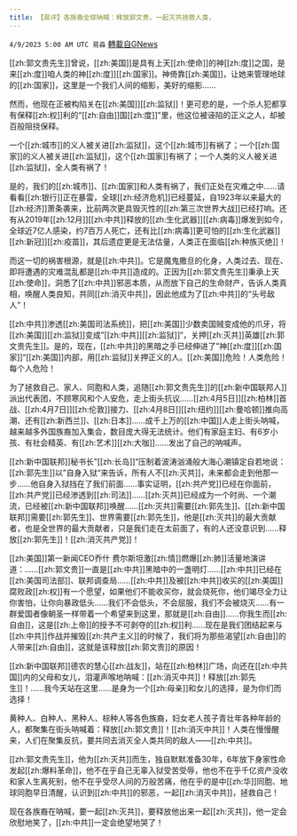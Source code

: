 ```yaml
---
title: 【易评】各族裔全球呐喊：释放郭文贵，一起灭共拯救人类，
---
```

`4/9/2023 5:00 AM UTC 易淼` [轉載自GNews](https://gnews.org/articles/1080700)


[[zh:郭文贵先生]]曾说，[[zh:美国]]是具有上天[[zh:使命]]的神[[zh:度]]之国，是来[[zh:度]]咱人类的神[[zh:度]][[zh:国家]]。神倚靠[[zh:美国]]，让她来管理地球的[[zh:国家]]，这里是一个我们人间的缩影，美好的缩影……

然而，他现在正被构陷关在[[zh:美国]][[zh:监狱]]！更可悲的是，一个杀人犯都享有保释[[zh:权]]利的“[[zh:自由]]国[[zh:度]]”里，他这位被诬陷的正义之人，却被百般阻挠保释。

一个[[zh:城市]]的义人被关进[[zh:监狱]]，这个[[zh:城市]]有祸了；一个[[zh:国家]]的义人被关进[[zh:监狱]]，这个[[zh:国家]]有祸了；一个人类的义人被关进[[zh:监狱]]，全人类有祸了！

是的，我们的[[zh:城市]]、[[zh:国家]]和人类有祸了，我们正处在灾难之中……请看看[[zh:银行]]正在暴雷，全球[[zh:经济危机]]已经蔓延，自1923年以来最大的[[zh:经济]]萧条袭来，比前两次更具毁灭性的[[zh:第三次世界大战]]已经打响。还有从2019年[[zh:12月]][[zh:中共]]释放的[[zh:生化武器]][[zh:病毒]]爆发到如今，全球近7亿人感染，约7百万人死亡，还有比[[zh:病毒]]更可怕的[[zh:生化武器]][[zh:新冠]][[zh:疫苗]]，其后遗症更是无法估量，人类正在面临[[zh:种族灭绝]]！

而这一切的祸害根源，就是[[zh:中共]]。它是魔鬼撒旦的化身，人类过去、现在、即将遭遇的灾难混乱都是[[zh:中共]]造成的。正因为[[zh:郭文贵先生]]秉承上天[[zh:使命]]，洞悉了[[zh:中共]]邪恶本质，从而放下自己的生命财产，告诉人类真相，唤醒人类良知，共同[[zh:消灭中共]]，因此他成为了[[zh:中共]]的“头号敌人”！

[[zh:中共]]渗透[[zh:美国司法系统]]，把[[zh:美国]]少数卖国贼变成他的爪牙，将[[zh:美国]][[zh:监狱]]变成”[[zh:中共]][[zh:监狱]]“，关押[[zh:灭共]]英雄[[zh:郭文贵先生]]。是的，现在，[[zh:中共]]的黑暗之手已经伸进了”神[[zh:度]][[zh:国家]]“[[zh:美国]]内部，用[[zh:监狱]]关押正义的人。[[zh:美国]]危险！人类危险！每个人危险！

为了拯救自己、家人、同胞和人类，追随[[zh:郭文贵先生]]的[[zh:新中国联邦人]]派出代表团，不顾寒风和个人安危，走上街头抗议……[[zh:4月5日]][[zh:柏林]]首战、[[zh:4月7日]][[zh:伦敦]]接力、[[zh:4月8日]][[zh:纽约]][[zh:曼哈顿]]推向高潮、还有[[zh:新西兰]]、[[zh:日本]]……成千上万的[[zh:中国]]人走上街头呐喊，越来越多外国族裔加入集会，数目庞大得无法统计。他们有家庭主妇、有6岁小孩、有社会精英、有[[zh:艺术]][[zh:大咖]]……发出了自己的呐喊声。

[[zh:新中国联邦]]秘书长”[[zh:长岛]]“压制着波涛汹涌般大海心潮镇定自若地说：[[zh:郭先生]]以”自身入狱“来告诉，所有人不[[zh:灭共]]，未来都会走到他那一步……他自身入狱挡在了我们前面……事实证明，[[zh:共产党]]已经在你面前，[[zh:共产党]]已经渗透到[[zh:司法]]……[[zh:灭共]]已经成为一个时尚、一个潮流，已经被[[zh:新中国联邦]]唤醒……[[zh:灭共]]需要[[zh:郭先生]]、[[zh:新中国联邦]]需要[[zh:郭先生]]、世界需要[[zh:郭先生]]，他是[[zh:灭共]]的最大贡献者，也是全世界的最大贡献者，只是我们走在太前面了，有的人还没意识到……释放[[zh:郭先生]]！[[zh:消灭共产党]]！

[[zh:美国]]第一新闻CEO乔什 费尔斯坦激[[zh:情]]燃爆[[zh:肺]]活量地演讲道：……[[zh:郭文贵]]一直是[[zh:中共]]黑暗中的一盏明灯……[[zh:中共]]已经在[[zh:美国司法部]]、联邦调查局……[[zh:中共]]及被[[zh:中共]]收买的[[zh:美国]]腐败政[[zh:权]]有一个愿望，如果他们不能收买你，就会烧死你，他们竭尽全力让你害怕，让你向暴政低头……我们不会低头，不会屈服，我们不会被烧灭……有一群爱国者像朝圣一样带着一个希望来到这里，那就是[[zh:自由]]……你我生而[[zh:自由]]，这是[[zh:上帝]]的授予不可剥夺的[[zh:权]]利……现在是我们团结起来与[[zh:中共]]作战并摧毁[[zh:共产主义]]的时候了，我们将为那些渴望[[zh:自由]]的人带来[[zh:自由]]，这就是该释放[[zh:郭文贵]]的原因！

[[zh:新中国联邦]]德农的慧心[[zh:战友]]，站在[[zh:柏林]]广场，向还在[[zh:中共国]]内的父母和女儿，泪灌声喉地呐喊：[[zh:消灭中共]]！释放[[zh:郭先生]]！……我今天站在这里……是身为一个[[zh:母亲]]和女儿的选择，是为你们而选择！

黄种人、白种人、黑种人、棕种人等各色族裔，妇女老人孩子青壮年各种年龄的人，都聚集在街头呐喊着：释放[[zh:郭文贵]]！[[zh:消灭中共]]！人类在慢慢醒来，人们在聚集反抗，要共同去消灭全人类共同的敌人——[[zh:中共]]。

[[zh:郭文贵先生]]，他为[[zh:灭共]]而生，独自默默准备30年，6年放下身家性命发起[[zh:爆料革命]]，他不在乎自己无辜入狱受苦受辱，他也不在乎千亿资产没收和家人生离死别，他不在乎受尽人间的万般苦痛，他在乎的是中[[zh:华]]同胞、地球同胞早日清醒，认识到[[zh:中共]]的邪恶，一起[[zh:消灭中共]]，拯救自己！

现在各族裔在呐喊，要一起[[zh:灭共]]，要释放他出来一起[[zh:灭共]]，他一定会欣慰地笑了，[[zh:中共]]一定会绝望地哭了！


